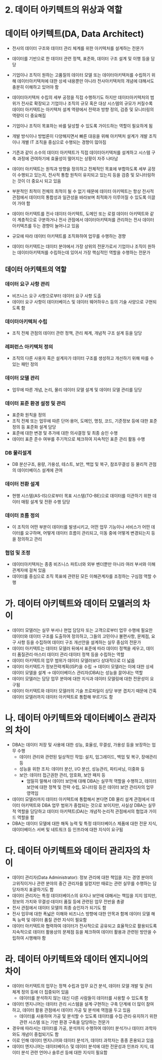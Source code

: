 # 2. 데이터 아키텍트의 위상과 역할

# 데이터 아키텍트(DA, Data Architect)

- 전사의 데이터 구조와 데이터 관리 체계를 위한 아키텍처를 설계하는 전문가
- 데이터를 기반으로 한 데이터 관련 정책, 표준화, 데이터 구조 설계 및 이행 등을 담당
- 기업이나 조직이 원하는 고품질의 데이터 모델 또는 데이터아키텍처를 수립하기 위해 데이터아키텍처에 대한 상세 내용뿐만 아니라 전사아키텍처의 개념에 대해서도 충분히 이해하고 있어야 함

- 데이터아키텍처 수립의 세부 공정을 직접 수행하기도 하지만 데이터아키텍처의 범위가 전사로 확장되고 기업이나 조직의 규모 혹은 대상 시스템의 규모가 커질수록 데이터 아키텍트는 아키텍처 설계 역량에서 전략과 방향 정의, 검증 및 모니터링의 역량이 더 중요해짐
- 기업이나 조직이 목표하는 바를 달성할 수 있도록 가이드하는 역할이 필요하게 됨

- 개발 방식이나 방법론이 다양해지면서 빠른 대응을 위해 아키텍처 설계가 개발 조직이나 개별 IT 조직을 중심으로 수행되는 경향이 많아짐
- 기존과 같이 소수의 데이터 아키텍트가 직접 데이터아키텍처를 설계하고 시스템 구축 과정에 관여하기에 효율성이 떨어지는 상황이 자주 나타남
- 데이터 아키텍트는 원칙과 방향을 정의하고 전체적인 목표에 부합하도록 세부 공정이 수행되고 있는지, 전사적 통합 원칙이 유지되고 있는지 등을 검증 및 모니터링하는 것이 더 중요시 되고 있음
- 부분적인 최적이 전체의 최적이 될 수 없기 때문에 데이터 아키텍트는 항상 전사적 관점에서 데이터의 통합성과 일관성을 바라보며 최적화가 이루어질 수 있도록 이끌어 가야 함
- 데이터 아키텍트를 전사 데이터 아키텍트, 도메인 또는 로컬 데이터 아키텍트와 같이 계층적으로 구분하거나 전사 관점에서 데이터아키텍처를 관리하는 전사 데이터 아키텍츠를 두는 경향이 늘어나고 있음
- 규모에 따라 데이터 아키텍트를 조직화하여 업무를 수행하는 경향

- 데이터 아키텍트는 데이터 분야에서 가장 상위의 전문가로서 기업이나 조직이 원하는 데이터아키텍처를 수립하는데 있어서 가장 핵심적인 역할을 수행하는 전문가

## 데이터 아키텍트의 역할

### 데이터 요구 사항 관리

- 비즈니스 요구 사항으로부터 데이터 요구 사항 도출
- 데이터 요구 사항이 데이터베이스 및 데이터 웨어하우스 등의 기술 사양으로 구현되도록 함

### 데이터아키텍처 수립

- 조직 전체 관점의 데이터 관련 정책, 관리 체계, 개념적 구조 설계 등을 담당

### 레퍼런스 아키텍처 정의

- 조직의 다른 사용자 혹은 설계자가 데이터 구조를 생성하고 개선하기 위해 따를 수 있는 패턴 정의

### 데이터 모델 관리

- 업무에 따른 개념, 논리, 물리 데이터 모델 설계 및 데이터 모델 관리를 담당

### 데이터 표준 환경 설정 및 관리

- 표준화 원칙을 정의
- 조직 전체 또는 업무에 따른 단어·용어, 도메인, 명칭, 코드, 기준정보 등에 대한 표준 정의 등 표준화 설계 담당
- 표준에 대한 변경 및 추가에 대한 의사결정 및 최종 승인 수행
- 데이터 표준 준수 여부를 주기적으로 체크하여 지속적인 표준 관리 활동 수행

### DB 물리설계

- DB 분산구조, 용량, 가용성, 테스트, 보안, 백업 및 복구, 참조무결성 등 물리적 관점의 데이터베이스 설계에 관여

### 데이터 전환 설계

- 현행 시스템(AS-IS)으로부터 목표 시스템(TO-BE)으로 데이터를 이관하기 위한 데이터 매핑 설계 및 전환 수행 담당

### 데이터 흐름 정의

- 이 조직의 어떤 부분이 데이터를 발생시키고, 어떤 업무 기능이나 서비스가 어떤 데이터를 요구하며, 어떻게 데이터 흐름이 관리되고, 이동 중에 어떻게 변경되는지 등을 정의하고 관리

### 협업 및 조정

- 데이터아키텍처는 종종 비즈니스 파트너와 외부 벤더뿐만 아니라 여러 부서와 이해관계자에 걸쳐 있음
- 데이터를 중심으로 조직 목표에 관련된 모든 이해관계자를 조정하는 구심점 역할 수행

# 가. 데이터 아키텍트와 데이터 모델러의 차이

- 데이터 모델러는 실무 부서나 현업 담당자 또는 고객으로부터 업무 수행에 필요한 데이터와 데이터 구조를 도출하여 정의하고, 그들의 고민이나 불편사항, 문제점, 요구 사항 등을 수집하여 데이터 구조 개선안을 설계하는 실무 중심의 전문가
- 데이터 아키텍트는 데이터 모델러 뒤에서 표준에 따라 데이터 정책을 세우고, 데이터 품질관리·마스터 데이터 관리·데이터 정책 등을 수립하는 역할
- 데이터 아키텍트의 업무 범위가 데이터 모델러보다 상대적으로 더 넓음
- 데이터 아키텍트가 정보전략계획(ISP)을 수립 → 데이터 모델러는 이에 대한 상세 데이터 모델을 설계 → 데이터베이스 관리자(DBA)는 성능을 끌어내는 역할
- 데이터 모델러는 담당 업무 분야에 대한 지식과 데이터 모델링에 대한 전문성이 요구됨
- 데이터 아키텍트와 데이터 모델러의 기술 프로파일이 상당 부분 겹치기 때문에 간혹 데이터 모델러까지 데이터 아키텍트로 통합해 부르기도 함

# 나. 데이터 아키텍트와 데이터베이스 관리자의 차이

- DBA는 데이터 저장 및 사용에 대한 성능, 효율성, 무결성, 가용성 등을 보장하는 업무 수행
    - 데이터 관리와 관련된 일상적인 작업:  설치, 업그레이드, 백업 및 복구, 장애관리 등
    - 성능을 위한 조치: 데이터 분산, I/O 분산, 성능관리, 파티셔닝, 이중화 등
    - 보안: 데이터 접근권한 관리, 암호화, 보안 패치 등
        - 엄밀히 말해서 데이터 보안에 대해 DBA는 실무적 역할을 수행하고, 데이터 보안에 대한 정책 및 전략 수립, 모니터링 등은 데이터 보안 관리자의 업무 영역임
- 데이터 모델러까지 데이터 아키텍트에 통합해서 본다면 DB 물리 설계 관점에서 데이터 아키텍트와 DBA 업무 범위가 중첩되는 것으로 보이지만, 사실상 DBA는 실무적 역할을 담당하고 데이터 아키텍트(DA)는 개념적·논리적 관점에서의 협업과 가이드 역할을 함
- DBA는 데이터 모델에 대한 해독 능력 및 특정 데이터베이스 제품에 대한 전문 지식, 데이터베이스 서버 및 네트워크 등 인프라에 대한 지식이 요구됨

# 다. 데이터 아키텍트와 데이터 관리자의 차이

- 데이터 관리자(Data Administrator): 정보 관리에 대한 책임을 지는 경영 분야의 고위직이거나 관련 분야의 중간 관리자를 일컫지만 때로는 관련 실무를 수행하는 담당자까지 표괄하기도 함
- 데이터 관리자는 특정 데이터베이스의 유지나 보안에 대해서는 책임을 지지 않지만, 정보의 가치와 무결성·데이터 품질 등에 관련된 업무 전반을 총괄
- 전사 관점에서 데이터 모델의 최종 승인자가 되기도 함
- 전사 업무에 대한 폭넓은 이해와 비즈니스 방향에 대한 안목과 함께 데이터 모델 해독 능력 및 데이터 품질 관련 지식이 필요함
- 데이터 아키텍트와 협력하여 데이터가 전사적으로 공유되고 효율적으로 활용되도록 지속적으로 데이터 활용상의 문제점 등을 체크하여 데이터 활용과 관련된 방안을 수립하여 시행해야 함

# 라. 데이터 아키텍트와 데이터 엔지니어의 차이

- 데이터 아키텍트의 업무는 정책 수립과 업무 요건 분석, 데이터 모델 개발 및 관리 체계 정의 등에 더 집중되어 있음
    - 데이터를 분석하지 않는 대신 다른 사람들이 데이터를 사용할 수 있도록 함
- 데이터 엔지니어는 데이터 관리 시스템을 설계·구현하는 구축 단계에 더 많이 참여하고, 데이터 활용 관점에서 데이터 가공 및 분석에 역점을 두고 있음
    - 데이터를 사용하여 가공 및 분석할 수 있도록 데이터를 수집·관리·유지하기 위한 관련 시스템 또는 기반 환경 구축을 담당하는 전문가
- 경우에 따라서는 데이터를 가공, 분석까지 수행하여 데이터 분석가나 데이터 과학자와도 개념이 중첩되기도 함
- 이로 인해 데이터 엔지니어와 데이터 분석가, 데이터 과학자는 종종 혼용되고 있음
- 데이터 엔지니어는 데이터베이스 및 데이터 분석에 대한 전문성과 인프라 지식, 데이터 분석 관련 언어나 솔루션 등에 대한 지식이 필요함